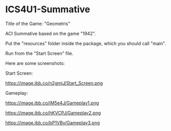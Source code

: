 # ICS4U1-Summative
Title of the Game: "Geometris"

ACI Summative based on the game "1942".

Put the "resources" folder inside the package, which you should call "main".

Run from the "Start Screen" file.

Here are some screenshots:

Start Screen:

https://image.ibb.co/n2gmjJ/Start_Screen.png

Gameplay:

https://image.ibb.co/iM5e4J/Gameplay1.png

https://image.ibb.co/hKVCPJ/Gameplay2.png

https://image.ibb.co/bP1VBy/Gameplay3.png
